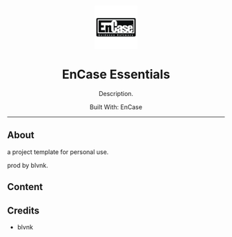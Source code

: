 <div align="center">
    <img src="./img/encase_logo.png" width=100> <!-- Logo -->
    <h1>EnCase Essentials</h1> <!-- Title -->
    <p>
      Description.
    </p> <!-- Description -->
    <p>
      Built With: EnCase
    </p> <!-- Built With -->
</div>

---

## About

a project template for personal use.

prod by blvnk.

## Content


## Credits

- blvnk
